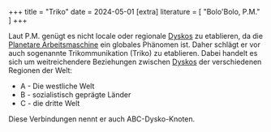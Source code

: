 +++
title = "Triko"
date = 2024-05-01
[extra]
literature = [ "Bolo'Bolo, P.M." ]
+++

Laut P.M. genügt es nicht locale oder regionale [Dyskos](@/words/dysko.md) zu
etablieren, da die [Planetare Arbeitsmaschine](@/words/planetare_arbeitsmaschine.md) ein globales Phänomen
ist. Daher schlägt er vor auch sogenannte Trikommunikation (Triko) zu
etablieren. Dabei handelt es sich um weitreichendere Beziehungen zwischen
[Dyskos](@/words/dysko.md) der verschiedenen Regionen der Welt:

- A - Die westliche Welt 
- B - sozialistisch geprägte Länder
- C - die dritte Welt

Diese Verbindungen nennt er auch ABC-Dysko-Knoten.
